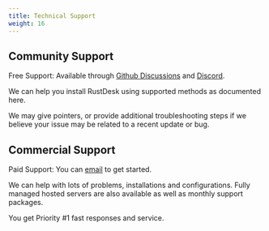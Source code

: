 ```yaml
---
title: Technical Support
weight: 16
---
```


## Community Support

Free Support: Available through [Github Discussions](https://github.com/rustdesk/rustdesk/discussions) and [Discord](https://discord.gg/nDceKgxnkV).

We can help you install RustDesk using supported methods as documented here.

We may give pointers, or provide additional troubleshooting steps if we believe your issue may be related to a recent update or bug.

## Commercial Support

Paid Support: You can [email](mailto:support@rustdesk.com) to get started.

We can help with lots of problems, installations and configurations. Fully managed hosted servers are also available as well as monthly support packages.

You get Priority #1 fast responses and service.
